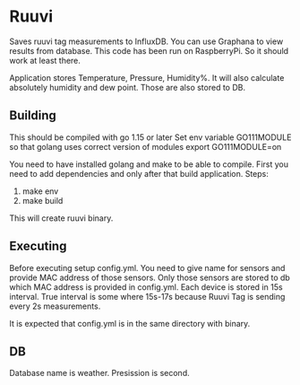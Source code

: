 # Ruuvi
Saves ruuvi tag measurements to InfluxDB. You can use Graphana to view results from database. This code has been run on RaspberryPi. So it should work at least there.

Application stores Temperature, Pressure, Humidity%. It will also calculate absolutely humidity and dew point. Those are also stored to DB.

## Building

This should be compiled with go 1.15 or later
Set env variable  GO111MODULE so that golang uses correct version of modules
export GO111MODULE=on

You need to have installed golang and make to be able to compile. First you need to add dependencies and only after that build application.
Steps:
1. make env
2. make build

This will create ruuvi binary.


## Executing

Before executing setup config.yml. You need to give name for sensors and provide MAC address of those sensors. Only those sensors are stored to db which MAC address is provided in config.yml. Each device is stored in 15s interval. True interval is some where 15s-17s because Ruuvi Tag is sending every 2s measurements.

It is expected that config.yml is in the same directory with binary.

## DB

Database name is weather. Presission is second.

